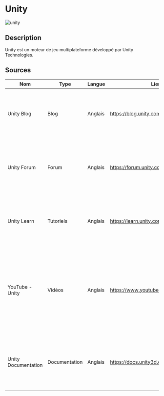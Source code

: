 # Unity

![unity](https://www.realite-virtuelle.com/wp-content/uploads/2016/06/unity_logo-1.jpg)

## Description
Unity est un moteur de jeu multiplateforme développé par Unity Technologies.
## Sources

Nom | Type | Langue | Lien | Description | Tags | Note
 --- | --- | --- | --- | --- | --- | --- 
Unity Blog|Blog|Anglais|https://blog.unity.com/|Le blog officiel de Unity, qui couvre les dernières nouvelles, mises à jour et tutoriels sur le moteur de jeu|mise a jour, actualités|4/5
Unity Forum|Forum|Anglais|https://forum.unity.com/|Le forum officiel de Unity, où les développeurs peuvent poser des questions et obtenir de l'aide de la communauté|aide, communauté|4/5
Unity Learn|Tutoriels|Anglais|https://learn.unity.com/|La plateforme de tutoriels de Unity, qui propose des cours en ligne pour apprendre à utiliser le moteur de jeu|tutoriels|4/5
YouTube - Unity|Vidéos|Anglais|https://www.youtube.com/user/Unity3D|La chaîne YouTube de Unity, qui propose des vidéos sur les nouvelles fonctionnalités, les tutoriels et les meilleures pratiques pour le développement de jeux avec Unity|vidéos|3/5
Unity Documentation|Documentation|Anglais|https://docs.unity3d.com/|La documentation officielle de Unity, qui couvre toutes les fonctionnalités et les outils du moteur de jeu|documentation|5/5